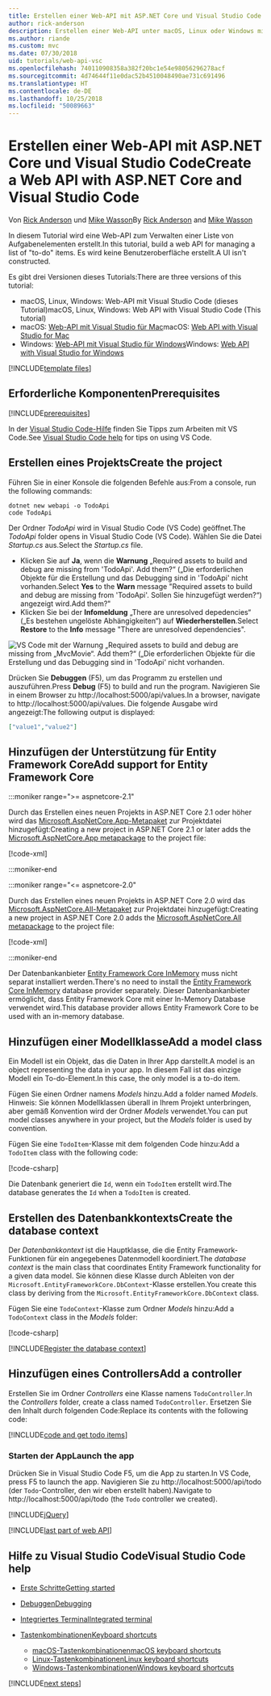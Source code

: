```yaml
---
title: Erstellen einer Web-API mit ASP.NET Core und Visual Studio Code
author: rick-anderson
description: Erstellen einer Web-API unter macOS, Linux oder Windows mit ASP.NET Core MVC und Visual Studio Code
ms.author: riande
ms.custom: mvc
ms.date: 07/30/2018
uid: tutorials/web-api-vsc
ms.openlocfilehash: 740110908358a382f20bc1e54e98056296278acf
ms.sourcegitcommit: 4d74644f11e0dac52b4510048490ae731c691496
ms.translationtype: HT
ms.contentlocale: de-DE
ms.lasthandoff: 10/25/2018
ms.locfileid: "50089663"
---
```

# <a name="create-a-web-api-with-aspnet-core-and-visual-studio-code"></a><span data-ttu-id="dab63-103">Erstellen einer Web-API mit ASP.NET Core und Visual Studio Code</span><span class="sxs-lookup"><span data-stu-id="dab63-103">Create a Web API with ASP.NET Core and Visual Studio Code</span></span>

<span data-ttu-id="dab63-104">Von [Rick Anderson](https://twitter.com/RickAndMSFT) und [Mike Wasson](https://github.com/mikewasson)</span><span class="sxs-lookup"><span data-stu-id="dab63-104">By [Rick Anderson](https://twitter.com/RickAndMSFT) and [Mike Wasson](https://github.com/mikewasson)</span></span>

<span data-ttu-id="dab63-105">In diesem Tutorial wird eine Web-API zum Verwalten einer Liste von Aufgabenelementen erstellt.</span><span class="sxs-lookup"><span data-stu-id="dab63-105">In this tutorial, build a web API for managing a list of "to-do" items.</span></span> <span data-ttu-id="dab63-106">Es wird keine Benutzeroberfläche erstellt.</span><span class="sxs-lookup"><span data-stu-id="dab63-106">A UI isn't constructed.</span></span>

<span data-ttu-id="dab63-107">Es gibt drei Versionen dieses Tutorials:</span><span class="sxs-lookup"><span data-stu-id="dab63-107">There are three versions of this tutorial:</span></span>

* <span data-ttu-id="dab63-108">macOS, Linux, Windows: Web-API mit Visual Studio Code (dieses Tutorial)</span><span class="sxs-lookup"><span data-stu-id="dab63-108">macOS, Linux, Windows: Web API with Visual Studio Code (This tutorial)</span></span>
* <span data-ttu-id="dab63-109">macOS: [Web-API mit Visual Studio für Mac](xref:tutorials/first-web-api-mac)</span><span class="sxs-lookup"><span data-stu-id="dab63-109">macOS: [Web API with Visual Studio for Mac](xref:tutorials/first-web-api-mac)</span></span>
* <span data-ttu-id="dab63-110">Windows: [Web-API mit Visual Studio für Windows](xref:tutorials/first-web-api)</span><span class="sxs-lookup"><span data-stu-id="dab63-110">Windows: [Web API with Visual Studio for Windows](xref:tutorials/first-web-api)</span></span>

<!-- WARNING: The code AND images in this doc are used by uid: tutorials/web-api-vsc, tutorials/first-web-api-mac and tutorials/first-web-api. If you change any code/images in this tutorial, update uid: tutorials/web-api-vsc -->

[!INCLUDE[template files](../includes/webApi/intro.md)]

## <a name="prerequisites"></a><span data-ttu-id="dab63-111">Erforderliche Komponenten</span><span class="sxs-lookup"><span data-stu-id="dab63-111">Prerequisites</span></span>

[!INCLUDE[prerequisites](~/includes/net-core-prereqs-vscode.md)]

<span data-ttu-id="dab63-112">In der [Visual Studio Code-Hilfe](#visual-studio-code-help) finden Sie Tipps zum Arbeiten mit VS Code.</span><span class="sxs-lookup"><span data-stu-id="dab63-112">See [Visual Studio Code help](#visual-studio-code-help) for tips on using VS Code.</span></span>

## <a name="create-the-project"></a><span data-ttu-id="dab63-113">Erstellen eines Projekts</span><span class="sxs-lookup"><span data-stu-id="dab63-113">Create the project</span></span>

<span data-ttu-id="dab63-114">Führen Sie in einer Konsole die folgenden Befehle aus:</span><span class="sxs-lookup"><span data-stu-id="dab63-114">From a console, run the following commands:</span></span>

```console
dotnet new webapi -o TodoApi
code TodoApi
```

<span data-ttu-id="dab63-115">Der Ordner *TodoApi* wird in Visual Studio Code (VS Code) geöffnet.</span><span class="sxs-lookup"><span data-stu-id="dab63-115">The *TodoApi* folder opens in Visual Studio Code (VS Code).</span></span> <span data-ttu-id="dab63-116">Wählen Sie die Datei *Startup.cs* aus.</span><span class="sxs-lookup"><span data-stu-id="dab63-116">Select the *Startup.cs* file.</span></span>

* <span data-ttu-id="dab63-117">Klicken Sie auf **Ja**, wenn die **Warnung** „Required assets to build and debug are missing from 'TodoApi'. Add them?“ („Die erforderlichen Objekte für die Erstellung und das Debugging sind in 'TodoApi' nicht vorhanden.</span><span class="sxs-lookup"><span data-stu-id="dab63-117">Select **Yes** to the **Warn** message "Required assets to build and debug are missing from 'TodoApi'.</span></span> <span data-ttu-id="dab63-118">Sollen Sie hinzugefügt werden?“) angezeigt wird.</span><span class="sxs-lookup"><span data-stu-id="dab63-118">Add them?"</span></span>
* <span data-ttu-id="dab63-119">Klicken Sie bei der **Infomeldung** „There are unresolved depedencies“ („Es bestehen ungelöste Abhängigkeiten“) auf **Wiederherstellen**.</span><span class="sxs-lookup"><span data-stu-id="dab63-119">Select **Restore** to the **Info** message "There are unresolved dependencies".</span></span>

<!-- uid: tutorials/first-mvc-app-xplat/start-mvc uses the pic below. If you change it, make sure it's consistent -->

![VS Code mit der Warnung „Required assets to build and debug are missing from „MvcMovie“. Add them?“ („Die erforderlichen Objekte für die Erstellung und das Debugging sind in 'TodoApi' nicht vorhanden.](web-api-vsc/_static/vsc_restore.png)

<span data-ttu-id="dab63-123">Drücken Sie **Debuggen** (F5), um das Programm zu erstellen und auszuführen.</span><span class="sxs-lookup"><span data-stu-id="dab63-123">Press **Debug** (F5) to build and run the program.</span></span> <span data-ttu-id="dab63-124">Navigieren Sie in einem Browser zu http://localhost:5000/api/values.</span><span class="sxs-lookup"><span data-stu-id="dab63-124">In a browser, navigate to http://localhost:5000/api/values.</span></span> <span data-ttu-id="dab63-125">Die folgende Ausgabe wird angezeigt:</span><span class="sxs-lookup"><span data-stu-id="dab63-125">The following output is displayed:</span></span>

```json
["value1","value2"]
```



## <a name="add-support-for-entity-framework-core"></a><span data-ttu-id="dab63-126">Hinzufügen der Unterstützung für Entity Framework Core</span><span class="sxs-lookup"><span data-stu-id="dab63-126">Add support for Entity Framework Core</span></span>

:::moniker range=">= aspnetcore-2.1"

<span data-ttu-id="dab63-127">Durch das Erstellen eines neuen Projekts in ASP.NET Core 2.1 oder höher wird das [Microsoft.AspNetCore.App-Metapaket](xref:fundamentals/metapackage-app) zur Projektdatei hinzugefügt:</span><span class="sxs-lookup"><span data-stu-id="dab63-127">Creating a new project in ASP.NET Core 2.1 or later adds the [Microsoft.AspNetCore.App metapackage](xref:fundamentals/metapackage-app) to the project file:</span></span>

[!code-xml[](first-web-api/samples/2.1/TodoApi/TodoApi.csproj?name=snippet_Metapackage&highlight=2)]

:::moniker-end

:::moniker range="<= aspnetcore-2.0"

<span data-ttu-id="dab63-128">Durch das Erstellen eines neuen Projekts in ASP.NET Core 2.0 wird das [Microsoft.AspNetCore.All-Metapaket](xref:fundamentals/metapackage) zur Projektdatei hinzugefügt:</span><span class="sxs-lookup"><span data-stu-id="dab63-128">Creating a new project in ASP.NET Core 2.0 adds the [Microsoft.AspNetCore.All metapackage](xref:fundamentals/metapackage) to the project file:</span></span>

[!code-xml[](first-web-api/samples/2.0/TodoApi/TodoApi.csproj?name=snippet_Metapackage&highlight=2)]

:::moniker-end

<span data-ttu-id="dab63-129">Der Datenbankanbieter [Entity Framework Core InMemory](/ef/core/providers/in-memory/) muss nicht separat installiert werden.</span><span class="sxs-lookup"><span data-stu-id="dab63-129">There's no need to install the [Entity Framework Core InMemory](/ef/core/providers/in-memory/) database provider separately.</span></span> <span data-ttu-id="dab63-130">Dieser Datenbankanbieter ermöglicht, dass Entity Framework Core mit einer In-Memory Database verwendet wird.</span><span class="sxs-lookup"><span data-stu-id="dab63-130">This database provider allows Entity Framework Core to be used with an in-memory database.</span></span>

## <a name="add-a-model-class"></a><span data-ttu-id="dab63-131">Hinzufügen einer Modellklasse</span><span class="sxs-lookup"><span data-stu-id="dab63-131">Add a model class</span></span>

<span data-ttu-id="dab63-132">Ein Modell ist ein Objekt, das die Daten in Ihrer App darstellt.</span><span class="sxs-lookup"><span data-stu-id="dab63-132">A model is an object representing the data in your app.</span></span> <span data-ttu-id="dab63-133">In diesem Fall ist das einzige Modell ein To-do-Element.</span><span class="sxs-lookup"><span data-stu-id="dab63-133">In this case, the only model is a to-do item.</span></span>

<span data-ttu-id="dab63-134">Fügen Sie einen Ordner namens *Models* hinzu.</span><span class="sxs-lookup"><span data-stu-id="dab63-134">Add a folder named *Models*.</span></span> <span data-ttu-id="dab63-135">Hinweis: Sie können Modellklassen überall in Ihrem Projekt unterbringen, aber gemäß Konvention wird der Ordner *Models* verwendet.</span><span class="sxs-lookup"><span data-stu-id="dab63-135">You can put model classes anywhere in your project, but the *Models* folder is used by convention.</span></span>

<span data-ttu-id="dab63-136">Fügen Sie eine `TodoItem`-Klasse mit dem folgenden Code hinzu:</span><span class="sxs-lookup"><span data-stu-id="dab63-136">Add a `TodoItem` class with the following code:</span></span>

[!code-csharp[](first-web-api/samples/2.0/TodoApi/Models/TodoItem.cs)]

<span data-ttu-id="dab63-137">Die Datenbank generiert die `Id`, wenn ein `TodoItem` erstellt wird.</span><span class="sxs-lookup"><span data-stu-id="dab63-137">The database generates the `Id` when a `TodoItem` is created.</span></span>

## <a name="create-the-database-context"></a><span data-ttu-id="dab63-138">Erstellen des Datenbankkontexts</span><span class="sxs-lookup"><span data-stu-id="dab63-138">Create the database context</span></span>

<span data-ttu-id="dab63-139">Der *Datenbankkontext* ist die Hauptklasse, die die Entity Framework-Funktionen für ein angegebenes Datenmodell koordiniert.</span><span class="sxs-lookup"><span data-stu-id="dab63-139">The *database context* is the main class that coordinates Entity Framework functionality for a given data model.</span></span> <span data-ttu-id="dab63-140">Sie können diese Klasse durch Ableiten von der `Microsoft.EntityFrameworkCore.DbContext`-Klasse erstellen.</span><span class="sxs-lookup"><span data-stu-id="dab63-140">You create this class by deriving from the `Microsoft.EntityFrameworkCore.DbContext` class.</span></span>

<span data-ttu-id="dab63-141">Fügen Sie eine `TodoContext`-Klasse zum Ordner *Models* hinzu:</span><span class="sxs-lookup"><span data-stu-id="dab63-141">Add a `TodoContext` class in the *Models* folder:</span></span>

[!code-csharp[](first-web-api/samples/2.0/TodoApi/Models/TodoContext.cs)]

[!INCLUDE[Register the database context](../includes/webApi/register_dbContext.md)]

## <a name="add-a-controller"></a><span data-ttu-id="dab63-142">Hinzufügen eines Controllers</span><span class="sxs-lookup"><span data-stu-id="dab63-142">Add a controller</span></span>

<span data-ttu-id="dab63-143">Erstellen Sie im Ordner *Controllers* eine Klasse namens `TodoController`.</span><span class="sxs-lookup"><span data-stu-id="dab63-143">In the *Controllers* folder, create a class named `TodoController`.</span></span> <span data-ttu-id="dab63-144">Ersetzen Sie den Inhalt durch folgenden Code:</span><span class="sxs-lookup"><span data-stu-id="dab63-144">Replace its contents with the following code:</span></span>

[!INCLUDE[code and get todo items](../includes/webApi/getTodoItems.md)]

### <a name="launch-the-app"></a><span data-ttu-id="dab63-145">Starten der App</span><span class="sxs-lookup"><span data-stu-id="dab63-145">Launch the app</span></span>

<span data-ttu-id="dab63-146">Drücken Sie in Visual Studio Code F5, um die App zu starten.</span><span class="sxs-lookup"><span data-stu-id="dab63-146">In VS Code, press F5 to launch the app.</span></span> <span data-ttu-id="dab63-147">Navigieren Sie zu http://localhost:5000/api/todo (der `Todo`-Controller, den wir eben erstellt haben).</span><span class="sxs-lookup"><span data-stu-id="dab63-147">Navigate to http://localhost:5000/api/todo (the `Todo` controller we created).</span></span>

[!INCLUDE[jQuery](../includes/webApi/add-jquery.md)]

[!INCLUDE[last part of web API](../includes/webApi/end.md)]

## <a name="visual-studio-code-help"></a><span data-ttu-id="dab63-148">Hilfe zu Visual Studio Code</span><span class="sxs-lookup"><span data-stu-id="dab63-148">Visual Studio Code help</span></span>

* [<span data-ttu-id="dab63-149">Erste Schritte</span><span class="sxs-lookup"><span data-stu-id="dab63-149">Getting started</span></span>](https://code.visualstudio.com/docs)
* [<span data-ttu-id="dab63-150">Debuggen</span><span class="sxs-lookup"><span data-stu-id="dab63-150">Debugging</span></span>](https://code.visualstudio.com/docs/editor/debugging)
* [<span data-ttu-id="dab63-151">Integriertes Terminal</span><span class="sxs-lookup"><span data-stu-id="dab63-151">Integrated terminal</span></span>](https://code.visualstudio.com/docs/editor/integrated-terminal)
* [<span data-ttu-id="dab63-152">Tastenkombinationen</span><span class="sxs-lookup"><span data-stu-id="dab63-152">Keyboard shortcuts</span></span>](https://code.visualstudio.com/docs/getstarted/keybindings#_keyboard-shortcuts-reference)

  * [<span data-ttu-id="dab63-153">macOS-Tastenkombinationen</span><span class="sxs-lookup"><span data-stu-id="dab63-153">macOS keyboard shortcuts</span></span>](https://code.visualstudio.com/shortcuts/keyboard-shortcuts-macos.pdf)
  * [<span data-ttu-id="dab63-154">Linux-Tastenkombinationen</span><span class="sxs-lookup"><span data-stu-id="dab63-154">Linux keyboard shortcuts</span></span>](https://code.visualstudio.com/shortcuts/keyboard-shortcuts-linux.pdf)
  * [<span data-ttu-id="dab63-155">Windows-Tastenkombinationen</span><span class="sxs-lookup"><span data-stu-id="dab63-155">Windows keyboard shortcuts</span></span>](https://code.visualstudio.com/shortcuts/keyboard-shortcuts-windows.pdf)

[!INCLUDE[next steps](../includes/webApi/next.md)]
